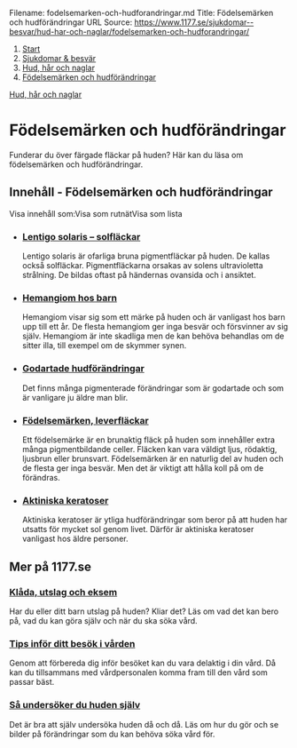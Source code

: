 Filename: fodelsemarken-och-hudforandringar.md
Title: Födelsemärken och hudförändringar
URL Source: https://www.1177.se/sjukdomar--besvar/hud-har-och-naglar/fodelsemarken-och-hudforandringar/

1.  [Start](https://www.1177.se/)
2.  [Sjukdomar & besvär](https://www.1177.se/sjukdomar--besvar/)
3.  [Hud, hår och naglar](https://www.1177.se/sjukdomar--besvar/hud-har-och-naglar/)
4.  [Födelsemärken och hudförändringar](https://www.1177.se/sjukdomar--besvar/hud-har-och-naglar/fodelsemarken-och-hudforandringar/)

[Hud, hår och naglar](https://www.1177.se/sjukdomar--besvar/hud-har-och-naglar/)

Födelsemärken och hudförändringar
=================================

Funderar du över färgade fläckar på huden? Här kan du läsa om födelsemärken och hudförändringar.

Innehåll - Födelsemärken och hudförändringar
--------------------------------------------

Visa innehåll som:Visa som rutnätVisa som lista

*   ### [Lentigo solaris – solfläckar](https://www.1177.se/sjukdomar--besvar/hud-har-och-naglar/fodelsemarken-och-hudforandringar/lentigo-solaris--solflackar/)
    
    Lentigo solaris är ofarliga bruna pigmentfläckar på huden. De kallas också solfläckar. Pigmentfläckarna orsakas av solens ultravioletta strålning. De bildas oftast på händernas ovansida och i ansiktet.
    
*   ### [Hemangiom hos barn](https://www.1177.se/sjukdomar--besvar/hud-har-och-naglar/fodelsemarken-och-hudforandringar/hemangiom-hos-barn/)
    
    Hemangiom visar sig som ett märke på huden och är vanligast hos barn upp till ett år. De flesta hemangiom ger inga besvär och försvinner av sig själv. Hemangiom är inte skadliga men de kan behöva behandlas om de sitter illa, till exempel om de skymmer synen.
    
*   ### [Godartade hudförändringar](https://www.1177.se/sjukdomar--besvar/hud-har-och-naglar/fodelsemarken-och-hudforandringar/godartade-hudforandringar/)
    
    Det finns många pigmenterade förändringar som är godartade och som är vanligare ju äldre man blir.
    
*   ### [Födelsemärken, leverfläckar](https://www.1177.se/sjukdomar--besvar/hud-har-och-naglar/fodelsemarken-och-hudforandringar/fodelsemarken-leverflackar/)
    
    Ett födelsemärke är en brunaktig fläck på huden som innehåller extra många pigmentbildande celler. Fläcken kan vara väldigt ljus, rödaktig, ljusbrun eller brunsvart. Födelsemärken är en naturlig del av huden och de flesta ger inga besvär. Men det är viktigt att hålla koll på om de förändras.
    
*   ### [Aktiniska keratoser](https://www.1177.se/sjukdomar--besvar/hud-har-och-naglar/fodelsemarken-och-hudforandringar/aktiniska-keratoser/)
    
    Aktiniska keratoser är ytliga hudförändringar som beror på att huden har utsatts för mycket sol genom livet. Därför är aktiniska keratoser vanligast hos äldre personer.
    

Mer på 1177.se
--------------

### [Klåda, utslag och eksem](https://www.1177.se/sjukdomar--besvar/hud-har-och-naglar/klada-utslag-och-eksem/)

Har du eller ditt barn utslag på huden? Kliar det? Läs om vad det kan bero på, vad du kan göra själv och när du ska söka vård.

### [Tips inför ditt besök i vården](https://www.1177.se/sa-fungerar-varden/var-med-och-bestam-om-din-vard/tips-infor-ditt-besok-i-varden/)

Genom att förbereda dig inför besöket kan du vara delaktig i din vård. Då kan du tillsammans med vårdpersonalen komma fram till den vård som passar bäst.

### [Så undersöker du huden själv](https://www.1177.se/undersokning-behandling/undersokningar-och-provtagning/undersokningar-du-kan-gora-sjalv/sa-undersoker-du-huden-sjalv/)

Det är bra att själv undersöka huden då och då. Läs om hur du gör och se bilder på förändringar som du kan behöva söka vård för.
